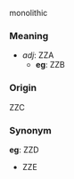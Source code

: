 monolithic
### Meaning
+ _adj_: ZZA
    + __eg__: ZZB

### Origin

ZZC

### Synonym

__eg__: ZZD

+ ZZE



